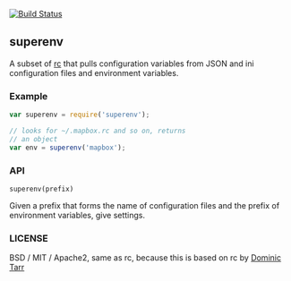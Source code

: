 [![Build Status](https://travis-ci.org/mapbox/superenv.png)](https://travis-ci.org/mapbox/superenv)

## superenv

A subset of [rc](https://github.com/dominictarr/rc) that pulls configuration
variables from JSON and ini configuration files and environment variables.

### Example

```js
var superenv = require('superenv');

// looks for ~/.mapbox.rc and so on, returns
// an object
var env = superenv('mapbox');
```

### API

`superenv(prefix)`

Given a prefix that forms the name of configuration files and the prefix
of environment variables, give settings.

### LICENSE

BSD / MIT / Apache2, same as rc, because this is based on rc by [Dominic Tarr](https://github.com/dominictarr)
